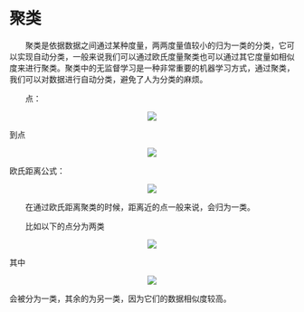 # 聚类


　　聚类是依据数据之间通过某种度量，两两度量值较小的归为一类的分类，它可以实现自动分类，一般来说我们可以通过欧氏度量聚类也可以通过其它度量如相似度来进行聚类。聚类中的无监督学习是一种非常重要的机器学习方式，通过聚类，我们可以对数据进行自动分类，避免了人为分类的麻烦。

　　点：

<p align="center"><img src="https://latex.codecogs.com/gif.latex?X(x_1,x_2,x_3,x_4,...)"/></p>  


到点

<p align="center"><img src="https://latex.codecogs.com/gif.latex?Y(y_1,y_2,y_3,y_4,...)"/></p>  


欧氏距离公式：

<p align="center"><img src="https://latex.codecogs.com/gif.latex?L=&#x5C;sqrt{&#x5C;sum_{i=1}^{n}(x_i-y_i)^2}"/></p>  


　　在通过欧氏距离聚类的时候，距离近的点一般来说，会归为一类。

　　比如以下的点分为两类

<p align="center"><img src="https://latex.codecogs.com/gif.latex?(0,1),(0,1.2),(0.1,0.98),(0.1,1.1),(3,2),(3.3,2.1),(3.5,1.7)"/></p>  


其中

<p align="center"><img src="https://latex.codecogs.com/gif.latex?(0,1),(0,1.2),(0.1,0.98),(0.1,1.1)"/></p>  


会被分为一类，其余的为另一类，因为它们的数据相似度较高。
